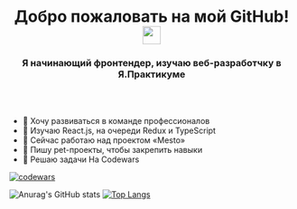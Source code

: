 <h1 align="center">Добро пожаловать на мой GitHub!</a> 
<img src="https://github.com/blackcater/blackcater/raw/main/images/Hi.gif" height="32"/></h1>
<h3 align="center">Я начинающий фронтендер, изучаю веб-разработчку в Я.Практикуме</h3>

<br><br>
- 🔭 Хочу развиваться в команде профессионалов
- 🌱 Изучаю React.js, на очереди Redux и TypeScript
- 👯 Сейчас работаю над проектом «Mesto»
- 🤔 Пишу pet-проекты, чтобы закрепить навыки
- 💬 Решаю задачи На Codewars

[![codewars](https://www.codewars.com/users/vladdevjs/badges/large)](https://www.codewars.com/users/vladdevjs) 

![Anurag's GitHub stats](https://github-readme-stats.vercel.app/api?username=vladdevjs&hide=contribs,stars&line_height=20&bg_color=red)
[![Top Langs](https://github-readme-stats.vercel.app/api/top-langs/?username=vladdevjs&layout=compact)](https://github.com/vladdevjs/github-readme-stats)




<!--
**vladdevjs/vladdevjs** is a ✨ _special_ ✨ repository because its `README.md` (this file) appears on your GitHub profile.

Here are some ideas to get you started:

-->
